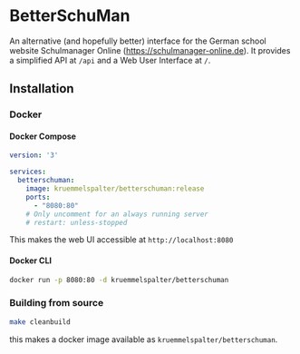 # BetterSchuMan
An alternative (and hopefully better) interface for the German school website Schulmanager Online (https://schulmanager-online.de).
It provides a simplified API at `/api` and a Web User Interface at `/`.

## Installation
### Docker 
#### Docker Compose

```yml
version: '3'

services:
  betterschuman:
    image: kruemmelspalter/betterschuman:release
    ports:
      - "8080:80"
    # Only uncomment for an always running server
    # restart: unless-stopped
```
This makes the web UI accessible at `http://localhost:8080`
#### Docker CLI
```sh
docker run -p 8080:80 -d kruemmelspalter/betterschuman
```
### Building from source
```sh
make cleanbuild
```
this makes a docker image available as `kruemmelspalter/betterschuman`.
